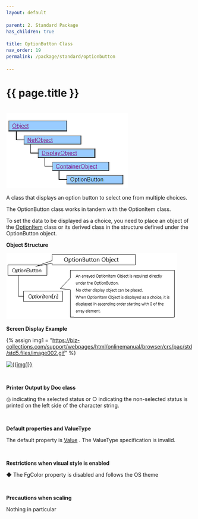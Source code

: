 ```yaml
---
layout: default

parent: 2. Standard Package
has_children: true

title: OptionButton Class
nav_order: 19
permalink: /package/standard/optionbutton

---
```


# {{ page.title }}

<br>

<a href="/img/Package/Standard-OptionButton.PNG" target="_blank">
<img src="/img/Package/Standard-OptionButton.PNG" alt="login image"></a>


A class that displays an option button to select one from multiple choices.

The OptionButton class works in tandem with the OptionItem class.

To set the data to be displayed as a choice, you need to place an object of the <a href="/package/standard/optionitem">OptionItem</a> class or its derived class in the structure defined under the OptionButton object.

**Object Structure**

<a href="/img/Package/OptionButton Object.gif" target="_blank">
<img src="/img/Package/OptionButton Object.gif" alt="login image"></a>

<br>

**Screen Display Example**

{% assign img1 = "https://biz-collections.com/support/webpages/html/onlinemanual/browser/crs/pac/std/std5.files/image002.gif" %}

<a href="{{ img1 }}" target="_blank"> <img src="{{ img1 }}" alt="{{img1}}"></a>

<br>

**Printer Output by Doc class**

◎ indicating the selected status or ○ indicating the non-selected status is printed on the left side of the character string.

<br>

**Default properties and ValueType**

The default property is <a href="/package/standard/optionitem/properties/value">Value</a> . The ValueType specification is invalid.

<br>

**Restrictions when visual style is enabled**


◆ The FgColor property is disabled and follows the OS theme

<br>

**Precautions when scaling**
 

Nothing in particular






